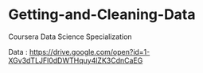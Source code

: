 # Getting-and-Cleaning-Data
Coursera Data Science Specialization

Data : https://drive.google.com/open?id=1-XGv3dTLJFl0dDWTHquy4lZK3CdnCaEG

